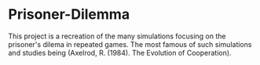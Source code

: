 # Prisoner-Dilemma
This project is a recreation of the many simulations focusing on the prisoner's dilema in repeated games. The most famous of such simulations and studies being (Axelrod, R. (1984). The Evolution of Cooperation). 
